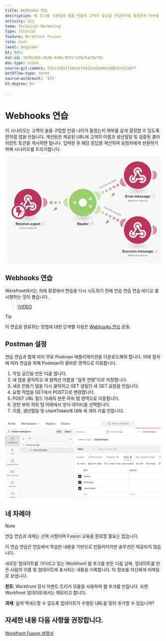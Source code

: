 ```yaml
---
title: Webhooks 연습
description: 웹 후크를 사용하여 앱을 만들어 고객이 알코올 구입하기에 충분한지 여부를 확인하는 방법을 알아봅니다. [!DNL Adobe Workfront Fusion].
activity: use
team: Technical Marketing
type: Tutorial
feature: Workfront Fusion
role: User
level: Beginner
kt: 9051
exl-id: 7870c9db-d538-440a-8972-e7bc5ac5af93
doc-type: video
source-git-commit: 57b112921738c01fe4222e50403c8953c412a0f7
workflow-type: tm+mt
source-wordcount: '371'
ht-degree: 0%

---
```


# Webhooks 연습

이 시나리오는 고객이 술을 구입할 만큼 나이가 들었는지 여부를 쉽게 결정할 수 있도록 편의점 앱을 만듭니다. 계산원은 제공된 URL에 고객의 이름과 생년월일 및 검증된 클라이언트 토큰을 게시하면 됩니다. 입력한 후 해당 응답을 계산하여 요청자에게 반환하기 위해 시나리오를 트리거합니다.

![스위치 모듈을 사용한 이미지](assets/beyond-basic-modules-5.png)

## Webhooks 연습

Workfront에서는 자체 환경에서 연습을 다시 시도하기 전에 연습 연습 연습 비디오 를 시청하는 것이 좋습니다.

>[!VIDEO](https://video.tv.adobe.com/v/335292/?quality=12&learn=on)

>[!TIP]
>
>이 연습을 완료하는 방법에 대한 단계별 지침은 [Webhooks 연습](https://experienceleague.adobe.com/docs/workfront-learn/tutorials-workfront/fusion/exercises/webhooks.html?lang=en) 운동.

## Postman 설정

연습 연습과 함께 따라 무료 Postman 애플리케이션을 다운로드해야 합니다. 아래 절차에 따라 연습을 위해 Postman의 올바른 영역으로 이동합니다.

1. 작업 공간을 만든 다음 엽니다.
1. 새 탭을 클릭하고 새 컬렉션 이름을 &quot;음주 연령&quot;으로 지정합니다.
1. 새로 만들기 탭을 다시 클릭하고 GET 생일인 새 GET 요청을 만듭니다.
1. 요청 작업을 GET에서 POST으로 변경합니다.
1. POST URL 필드 아래의 본문 하위 탭 영역으로 이동합니다.
1. 권한 부여 하위 탭 아래에서 양식 데이터를 선택합니다.
1. 이름, 생년월일 및 clientToken에 대해 세 개의 키를 만듭니다.

![스위치 모듈을 사용한 이미지](assets/beyond-basic-modules-6.png)

## 네 차례야

>[!NOTE]
>
>연습 연습과 과제는 선택 사항이며 Fusion 교육을 완료할 필요는 없습니다.

이 연습 연습은 연습에서 학습한 내용을 기반으로 만들어지지만 솔루션은 제공되지 않습니다.

새로운 업데이트를 기다리고 있는 Workfront 웹 후크를 만든 다음 날짜, 업데이트를 만든 사람의 이름 및 업데이트에 표시되는 내용을 기록합니다. 이 정보를 자신에게 이메일로 보냅니다.

**힌트**: Workfront 감시 이벤트 트리거 모듈을 사용하여 웹 후크를 만듭니다. 또한 Workfront 업데이트에서는 메모라고 합니다.

**과제**: 쉽게 액세스할 수 있도록 업데이트가 수행된 URL을 찾아 추가할 수 있습니까?


## 자세한 내용 다음 사항을 권장합니다.

[Workfront Fusion 설명서](https://experienceleague.adobe.com/docs/workfront/using/adobe-workfront-fusion/workfront-fusion-2.html?lang=en)

